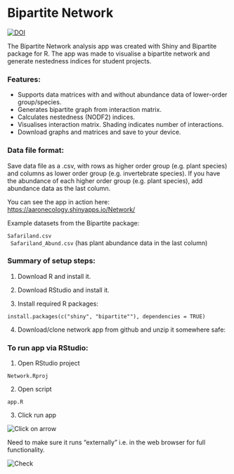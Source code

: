 # Bipartite Network  
[![DOI](https://zenodo.org/badge/DOI/10.5281/zenodo.1205201.svg)](https://doi.org/10.5281/zenodo.1205201)

The Bipartite Network analysis app was created with Shiny and Bipartite package for R. The app was made to visualise a bipartite network  and generate nestedness indices for student projects.

### Features:
- Supports data matrices with and without abundance data of lower-order group/species.
- Generates bipartite graph from interaction matrix.
- Calculates nestedness (NODF2) indices.
- Visualises interaction matrix. Shading indicates number of interactions.
- Download graphs and matrices and save to your device.

### Data file format:

Save data file as a .csv, with rows as higher order group (e.g. plant species) and columns as lower order group (e.g. invertebrate species). If you have the abundance of each higher order group (e.g. plant species), add abundance data as the last column.

You can see the app in action here: https://aaronecology.shinyapps.io/Network/  
  
Example datasets from the Bipartite package:

```Safariland.csv ```  
``` Safariland_Abund.csv``` (has plant abundance data in the last column)  

### Summary of setup steps:

1.	Download R and install it.  

2.	Download RStudio and install it.  

3.	Install required R packages:

``` install.packages(c("shiny", "bipartite""), dependencies = TRUE) ```

4.	Download/clone network app from github and unzip it somewhere safe:

### To run app via RStudio: 

1.	Open RStudio project 

``` Network.Rproj ```

2.	Open script  

```app.R ```

3.	Click run app 

![Click on arrow](https://github.com/agreenville/Bipartite-Network/blob/master/user_guide/run-app-menu.PNG?raw=TRUE)

Need to make sure it runs “externally” i.e. in the web browser for full functionality.

![Check](user_guide/run-app-menu2.PNG?raw=true) 




